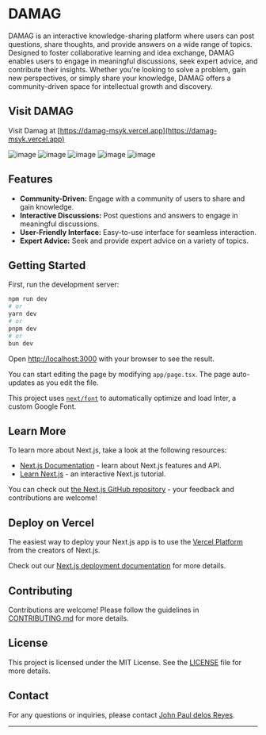 # DAMAG

DAMAG is an interactive knowledge-sharing platform where users can post questions, share thoughts, and provide answers on a wide range of topics. Designed to foster collaborative learning and idea exchange, DAMAG enables users to engage in meaningful discussions, seek expert advice, and contribute their insights. Whether you're looking to solve a problem, gain new perspectives, or simply share your knowledge, DAMAG offers a community-driven space for intellectual growth and discovery.

## Visit DAMAG
Visit Damag at [https://damag-msyk.vercel.app](https://damag-msyk.vercel.app)

![image](https://github.com/user-attachments/assets/bc3cb64c-2887-4984-a826-452b666b4628)
![image](https://github.com/user-attachments/assets/3ab0072a-d698-4a3c-b31e-161337eb0069)
![image](https://github.com/user-attachments/assets/ae6e4160-5c76-4d4b-9bb9-0bb58120ddf9)
![image](https://github.com/user-attachments/assets/4ec9386b-ea0b-40ed-85ee-fb81f99c2a56)
![image](https://github.com/user-attachments/assets/e1b6b431-1d79-4574-a620-2c0d619fa9d5)

## Features
- **Community-Driven:** Engage with a community of users to share and gain knowledge.
- **Interactive Discussions:** Post questions and answers to engage in meaningful discussions.
- **User-Friendly Interface:** Easy-to-use interface for seamless interaction.
- **Expert Advice:** Seek and provide expert advice on a variety of topics.

## Getting Started
First, run the development server:
```bash
npm run dev
# or
yarn dev
# or
pnpm dev
# or
bun dev
```
Open [http://localhost:3000](http://localhost:3000) with your browser to see the result.

You can start editing the page by modifying `app/page.tsx`. The page auto-updates as you edit the file.

This project uses [`next/font`](https://nextjs.org/docs/basic-features/font-optimization) to automatically optimize and load Inter, a custom Google Font.

## Learn More
To learn more about Next.js, take a look at the following resources:
- [Next.js Documentation](https://nextjs.org/docs) - learn about Next.js features and API.
- [Learn Next.js](https://nextjs.org/learn) - an interactive Next.js tutorial.

You can check out [the Next.js GitHub repository](https://github.com/vercel/next.js/) - your feedback and contributions are welcome!

## Deploy on Vercel
The easiest way to deploy your Next.js app is to use the [Vercel Platform](https://vercel.com/new?utm_medium=default-template&filter=next.js&utm_source=create-next-app&utm_campaign=create-next-app-readme) from the creators of Next.js.

Check out our [Next.js deployment documentation](https://nextjs.org/docs/deployment) for more details.

## Contributing
Contributions are welcome! Please follow the guidelines in [CONTRIBUTING.md](CONTRIBUTING.md) for more details.

## License
This project is licensed under the MIT License. See the [LICENSE](LICENSE) file for more details.

## Contact
For any questions or inquiries, please contact [John Paul delos Reyes](https://github.com/delosreyesjohnpaul).

---
